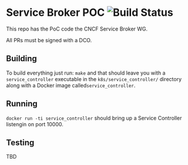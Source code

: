 # Service Broker POC ![Build Status](https://travis-ci.org/cncf/servicebroker.svg?branch=master)

This repo has the PoC code the CNCF Service Broker WG.

All PRs must be signed with a DCO.

## Building

To build everything just run: `make` and that should leave you with a
`service_controller` executable in the `k8s/service_controller/` directory
along with a Docker image called`service_controller`.

## Running

`docker run -ti service_controller` should bring up a Service Controller
listengin on port 10000.

## Testing

TBD
